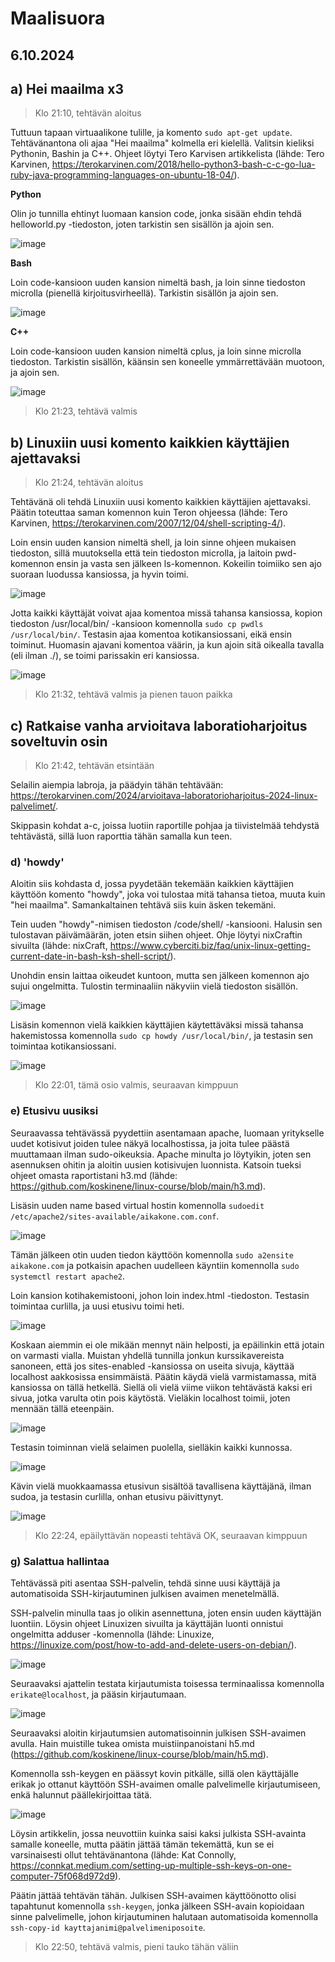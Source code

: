 # Maalisuora

## 6.10.2024

## a) Hei maailma x3

> Klo 21:10, tehtävän aloitus

Tuttuun tapaan virtuaalikone tulille, ja komento `sudo apt-get update`. Tehtävänantona oli ajaa "Hei maailma" kolmella eri kielellä. Valitsin kieliksi Pythonin, Bashin ja C++. Ohjeet löytyi Tero Karvisen artikkelista (lähde: Tero Karvinen, https://terokarvinen.com/2018/hello-python3-bash-c-c-go-lua-ruby-java-programming-languages-on-ubuntu-18-04/).

**Python**

Olin jo tunnilla ehtinyt luomaan kansion code, jonka sisään ehdin tehdä helloworld.py -tiedoston, joten tarkistin sen sisällön ja ajoin sen.

![image](https://github.com/user-attachments/assets/02970669-12af-4e42-a3c2-abfc92e7d019)

**Bash**

Loin code-kansioon uuden kansion nimeltä bash, ja loin sinne tiedoston microlla (pienellä kirjoitusvirheellä). Tarkistin sisällön ja ajoin sen.

![image](https://github.com/user-attachments/assets/1b8038ef-c49f-4c8f-96a7-2c82a8219d69)

**C++**

Loin code-kansioon uuden kansion nimeltä cplus, ja loin sinne microlla tiedoston. Tarkistin sisällön, käänsin sen koneelle ymmärrettävään muotoon, ja ajoin sen.

![image](https://github.com/user-attachments/assets/15773d4e-5609-406a-9cac-c9c01ca483ba)

> Klo 21:23, tehtävä valmis


## b) Linuxiin uusi komento kaikkien käyttäjien ajettavaksi

> Klo 21:24, tehtävän aloitus

Tehtävänä oli tehdä Linuxiin uusi komento kaikkien käyttäjien ajettavaksi. Päätin toteuttaa saman komennon kuin Teron ohjeessa (lähde: Tero Karvinen, https://terokarvinen.com/2007/12/04/shell-scripting-4/).

Loin ensin uuden kansion nimeltä shell, ja loin sinne ohjeen mukaisen tiedoston, sillä muutoksella että tein tiedoston microlla, ja laitoin pwd-komennon ensin ja vasta sen jälkeen ls-komennon. Kokeilin toimiiko sen ajo suoraan luodussa kansiossa, ja hyvin toimi.

![image](https://github.com/user-attachments/assets/7a4bea85-af04-4144-81f0-f88555be44f3)

Jotta kaikki käyttäjät voivat ajaa komentoa missä tahansa kansiossa, kopion tiedoston /usr/local/bin/ -kansioon komennolla `sudo cp pwdls /usr/local/bin/`. Testasin ajaa komentoa kotikansiossani, eikä ensin toiminut. Huomasin ajavani komentoa väärin, ja kun ajoin sitä oikealla tavalla (eli ilman ./), se toimi parissakin eri kansiossa.

![image](https://github.com/user-attachments/assets/303ab88f-7f73-400a-aa59-7edd16be71e6)

> Klo 21:32, tehtävä valmis ja pienen tauon paikka

## c) Ratkaise vanha arvioitava laboratioharjoitus soveltuvin osin

> Klo 21:42, tehtävän etsintään

Selailin aiempia labroja, ja päädyin tähän tehtävään: https://terokarvinen.com/2024/arvioitava-laboratorioharjoitus-2024-linux-palvelimet/.

Skippasin kohdat a-c, joissa luotiin raportille pohjaa ja tiivistelmää tehdystä tehtävästä, sillä luon raporttia tähän samalla kun teen.

### d) 'howdy'

Aloitin siis kohdasta d, jossa pyydetään tekemään kaikkien käyttäjien käyttöön komento "howdy", joka voi tulostaa mitä tahansa tietoa, muuta kuin "hei maailma". Samankaltainen tehtävä siis kuin äsken tekemäni.

Tein uuden "howdy"-nimisen tiedoston /code/shell/ -kansiooni. Halusin sen tulostavan päivämäärän, joten etsin siihen ohjeet. Ohje löytyi nixCraftin sivuilta (lähde: nixCraft, https://www.cyberciti.biz/faq/unix-linux-getting-current-date-in-bash-ksh-shell-script/).

Unohdin ensin laittaa oikeudet kuntoon, mutta sen jälkeen komennon ajo sujui ongelmitta. Tulostin terminaaliin näkyviin vielä tiedoston sisällön.

![image](https://github.com/user-attachments/assets/b73f0987-8de6-44ef-8b6e-ba5b2cdd7091)

Lisäsin komennon vielä kaikkien käyttäjien käytettäväksi missä tahansa hakemistossa komennolla `sudo cp howdy /usr/local/bin/`, ja testasin sen toimintaa kotikansiossani.

![image](https://github.com/user-attachments/assets/a677ede9-dd05-49e7-b27b-089a2bffd645)

> Klo 22:01, tämä osio valmis, seuraavan kimppuun

### e) Etusivu uusiksi

Seuraavassa tehtävässä pyydettiin asentamaan apache, luomaan yritykselle uudet kotisivut joiden tulee näkyä localhostissa, ja joita tulee päästä muuttamaan ilman sudo-oikeuksia. Apache minulta jo löytyikin, joten sen asennuksen ohitin ja aloitin uusien kotisivujen luonnista. Katsoin tueksi ohjeet omasta raportistani h3.md (lähde: https://github.com/koskinene/linux-course/blob/main/h3.md).

Lisäsin uuden name based virtual hostin komennolla `sudoedit /etc/apache2/sites-available/aikakone.com.conf`.

![image](https://github.com/user-attachments/assets/e310678c-88bd-43e4-9911-4ba65aaec70c)

Tämän jälkeen otin uuden tiedon käyttöön komennolla `sudo a2ensite aikakone.com` ja potkaisin apachen uudelleen käyntiin komennolla `sudo systemctl restart apache2`.

Loin kansion kotihakemistooni, johon loin index.html -tiedoston. Testasin toimintaa curlilla, ja uusi etusivu toimi heti.

![image](https://github.com/user-attachments/assets/883921e5-e8a4-4ad3-a32f-fb4817c8f425)

Koskaan aiemmin ei ole mikään mennyt näin helposti, ja epäilinkin että jotain on varmasti vialla. Muistan yhdellä tunnilla jonkun kurssikavereista sanoneen, että jos sites-enabled -kansiossa on useita sivuja, käyttää localhost aakkosissa ensimmäistä. Päätin käydä vielä varmistamassa, mitä kansiossa on tällä hetkellä. Siellä oli vielä viime viikon tehtävästä kaksi eri sivua, jotka varulta otin pois käytöstä. Vieläkin localhost toimii, joten mennään tällä eteenpäin.

![image](https://github.com/user-attachments/assets/a938d010-6ae9-4cc5-8db2-1397d0e25979)

Testasin toiminnan vielä selaimen puolella, sielläkin kaikki kunnossa.

![image](https://github.com/user-attachments/assets/824ac33a-7de6-435a-96d4-3ee968adc3fb)

Kävin vielä muokkaamassa etusivun sisältöä tavallisena käyttäjänä, ilman sudoa, ja testasin curlilla, onhan etusivu päivittynyt.

![image](https://github.com/user-attachments/assets/076983af-d0b3-4704-90dc-20bfbbc7ecde)

> Klo 22:24, epäilyttävän nopeasti tehtävä OK, seuraavan kimppuun

### g) Salattua hallintaa

Tehtävässä piti asentaa SSH-palvelin, tehdä sinne uusi käyttäjä ja automatisoida SSH-kirjautuminen julkisen avaimen menetelmällä.

SSH-palvelin minulla taas jo olikin asennettuna, joten ensin uuden käyttäjän luontiin. Löysin ohjeet Linuxizen sivuilta ja käyttäjän luonti onnistui ongelmitta adduser -komennolla (lähde: Linuxize, https://linuxize.com/post/how-to-add-and-delete-users-on-debian/).

![image](https://github.com/user-attachments/assets/fcd765ac-27bb-4e62-a55c-f7cf67a8b51c)

Seuraavaksi ajattelin testata kirjautumista toisessa terminaalissa komennolla `erikate@localhost`, ja pääsin kirjautumaan.

![image](https://github.com/user-attachments/assets/74662fa1-4d9c-48ec-9482-6131c61f732c)

Seuraavaksi aloitin kirjautumsien automatisoinnin julkisen SSH-avaimen avulla. Hain muistille tukea omista muistiinpanoistani h5.md (https://github.com/koskinene/linux-course/blob/main/h5.md).

Komennolla ssh-keygen en päässyt kovin pitkälle, sillä olen käyttäjälle erikak jo ottanut käyttöön SSH-avaimen omalle palvelimelle kirjautumiseen, enkä halunnut päällekirjoittaa tätä.

![image](https://github.com/user-attachments/assets/bd917dda-47f6-48b6-8693-f7104c875f29)

Löysin artikkelin, jossa neuvottiin kuinka saisi kaksi julkista SSH-avainta samalle koneelle, mutta päätin jättää tämän tekemättä, kun se ei varsinaisesti ollut tehtävänantona (lähde: Kat Connolly, https://connkat.medium.com/setting-up-multiple-ssh-keys-on-one-computer-75f068d972d9).

Päätin jättää tehtävän tähän. Julkisen SSH-avaimen käyttöönotto olisi tapahtunut komennolla `ssh-keygen`, jonka jälkeen SSH-avain kopioidaan sinne palvelimelle, johon kirjautuminen halutaan automatisoida komennolla `ssh-copy-id kayttajanimi@palvelimeniposoite`. 

> Klo 22:50, tehtävä valmis, pieni tauko tähän väliin
























